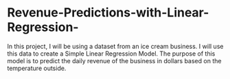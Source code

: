 # Revenue-Predictions-with-Linear-Regression-
In this project, I will be using a dataset from an ice cream business. I will use this data to create a Simple Linear Regression Model. The purpose of this model is to predict the daily revenue of the business in dollars based on the temperature outside.
